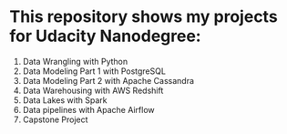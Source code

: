 # This repository shows my projects for Udacity Nanodegree:
1. Data Wrangling with Python
2. Data Modeling Part 1 with PostgreSQL
3. Data Modeling Part 2 with Apache Cassandra
4. Data Warehousing with AWS Redshift
5. Data Lakes with Spark
6. Data pipelines with Apache Airflow
7. Capstone Project